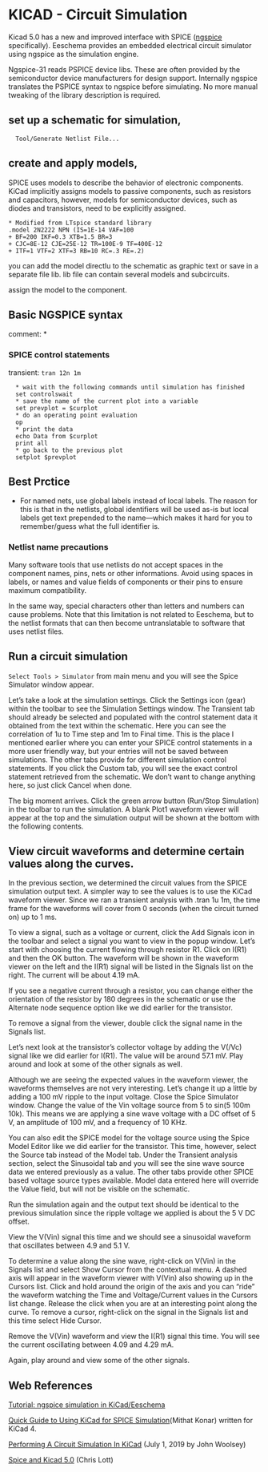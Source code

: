 # KICAD - Circuit Simulation
Kicad 5.0 has a new and improved interface with SPICE ([ngspice](http://ngspice.sourceforge.net/ngspice-eeschema.html) specifically).
Eeschema provides an embedded electrical circuit simulator using ngspice as the simulation engine.

Ngspice-31 reads PSPICE device libs. These are often provided by the semiconductor device manufacturers for design support. Internally ngspice translates the PSPICE syntax to ngspice before simulating. No more manual tweaking of the library description is required. 


## set up a schematic for simulation,
      Tool/Generate Netlist File...



## create and apply models,


SPICE uses models to describe the behavior of electronic components. KiCad implicitly assigns models to passive components, such as resistors and capacitors, however, models for semiconductor devices, such as diodes and transistors, need to be explicitly assigned.

    * Modified from LTspice standard library
    .model 2N2222 NPN (IS=1E-14 VAF=100
    + BF=200 IKF=0.3 XTB=1.5 BR=3
    + CJC=8E-12 CJE=25E-12 TR=100E-9 TF=400E-12
    + ITF=1 VTF=2 XTF=3 RB=10 RC=.3 RE=.2)

you can add the model directlu to the schematic as graphic text or save in a separate file lib.
lib file can contain several models and subcircuits.

assign the model to the component.

## Basic NGSPICE syntax

comment: *


### SPICE control statements

transient: 
```tran 12n 1m```

```
  * wait with the following commands until simulation has finished
  set controlswait
  * save the name of the current plot into a variable
  set prevplot = $curplot
  * do an operating point evaluation
  op
  * print the data
  echo Data from $curplot
  print all
  * go back to the previous plot
  setplot $prevplot
```


## Best Prctice
* For named nets, use global labels instead of local labels.
  The reason for this is that in the netlists, global identifiers will be used as-is but local labels get text prepended to the name—which makes it hard for you to remember/guess what the full identifier is.


### Netlist name precautions

Many software tools that use netlists do not accept spaces in the component names, pins, nets or other informations. Avoid using spaces in labels, or names and value fields of components or their pins to ensure maximum compatibility.

In the same way, special characters other than letters and numbers can cause problems. Note that this limitation is not related to Eeschema, but to the netlist formats that can then become untranslatable to software that uses netlist files.

## Run a circuit simulation
`Select Tools > Simulator` from main menu and you will see the Spice Simulator window appear.

Let’s take a look at the simulation settings. Click the Settings icon (gear) within the toolbar to see the Simulation Settings window. The Transient tab should already be selected and populated with the control statement data it obtained from the text within the schematic. Here you can see the correlation of 1u to Time step and 1m to Final time. This is the place I mentioned earlier where you can enter your SPICE control statements in a more user friendly way, but your entries will not be saved between simulations. The other tabs provide for different simulation control statements. If you click the Custom tab, you will see the exact control statement retrieved from the schematic. We don’t want to change anything here, so just click Cancel when done.

The big moment arrives. Click the green arrow button (Run/Stop Simulation) in the toolbar to run the simulation. A blank Plot1 waveform viewer will appear at the top and the simulation output will be shown at the bottom with the following contents.

## View circuit waveforms and determine certain values along the curves.
In the previous section, we determined the circuit values from the SPICE simulation output text. A simpler way to see the values is to use the KiCad waveform viewer. Since we ran a transient analysis with .tran 1u 1m, the time frame for the waveforms will cover from 0 seconds (when the circuit turned on) up to 1 ms.

To view a signal, such as a voltage or current, click the Add Signals icon in the toolbar and select a signal you want to view in the popup window. Let’s start with choosing the current flowing through resistor R1. Click on I(R1) and then the OK button. The waveform will be shown in the waveform viewer on the left and the I(R1) signal will be listed in the Signals list on the right. The current will be about 4.19 mA.

If you see a negative current through a resistor, you can change either the orientation of the resistor by 180 degrees in the schematic or use the Alternate node sequence option like we did earlier for the transistor.

To remove a signal from the viewer, double click the signal name in the Signals list.

Let’s next look at the transistor’s collector voltage by adding the V(/Vc) signal like we did earlier for I(R1). The value will be around 57.1 mV. Play around and look at some of the other signals as well.

Although we are seeing the expected values in the waveform viewer, the waveforms themselves are not very interesting. Let’s change it up a little by adding a 100 mV ripple to the input voltage. Close the Spice Simulator window. Change the value of the Vin voltage source from 5 to sin(5 100m 10k). This means we are applying a sine wave voltage with a DC offset of 5 V, an amplitude of 100 mV, and a frequency of 10 KHz.

You can also edit the SPICE model for the voltage source using the Spice Model Editor like we did earlier for the transistor. This time, however, select the Source tab instead of the Model tab. Under the Transient analysis section, select the Sinusoidal tab and you will see the sine wave source data we entered previously as a value. The other tabs provide other SPICE based voltage source types available. Model data entered here will override the Value field, but will not be visible on the schematic.

Run the simulation again and the output text should be identical to the previous simulation since the ripple voltage we applied is about the 5 V DC offset.

View the V(Vin) signal this time and we should see a sinusoidal waveform that oscillates between 4.9 and 5.1 V.

To determine a value along the sine wave, right-click on V(Vin) in the Signals list and select Show Cursor from the contextual menu. A dashed axis will appear in the waveform viewer with V(Vin) also showing up in the Cursors list. Click and hold around the origin of the axis and you can “ride” the waveform watching the Time and Voltage/Current values in the Cursors list change. Release the click when you are at an interesting point along the curve. To remove a cursor, right-click on the signal in the Signals list and this time select Hide Cursor.

Remove the V(Vin) waveform and view the I(R1) signal this time. You will see the current oscillating between 4.09 and 4.29 mA.

Again, play around and view some of the other signals.
## Web References
[Tutorial: ngspice simulation in KiCad/Eeschema](http://ngspice.sourceforge.net/ngspice-eeschema.html#digi)

[Quick Guide to Using KiCad for SPICE Simulation](https://mithatkonar.com/wiki/doku.php/kicad/kicad_spice_quick_guide)(Mithat Konar)
written for KiCad 4. 

[Performing A Circuit Simulation In KiCad](https://www.woolseyworkshop.com/2019/07/01/performing-a-circuit-simulation-in-kicad/)  (July 1, 2019 by John Woolsey)

[Spice and Kicad 5.0](https://thestumbler.io/projs/modelrr/03-spice-and-kicad.html) (Chris Lott)

[]()

[]()
